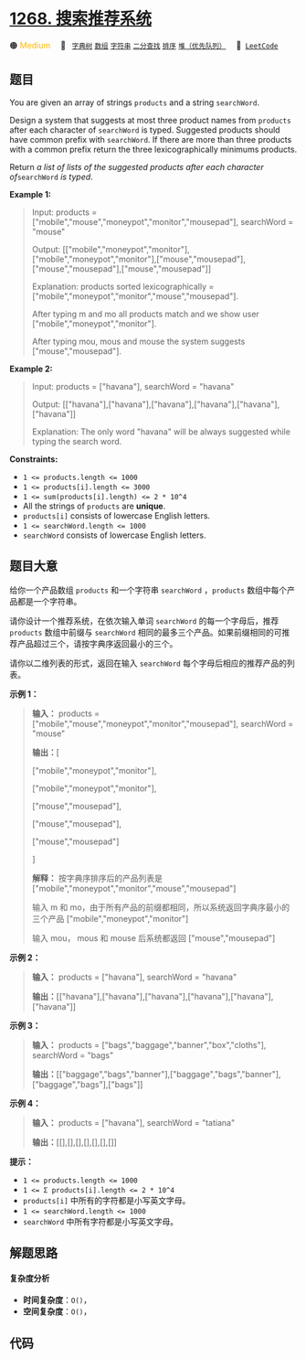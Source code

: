 # [1268. 搜索推荐系统](https://leetcode.com/problems/search-suggestions-system)

🟠 <font color=#ffb800>Medium</font>&emsp; 🔖&ensp; [`字典树`](/outline/tag/trie.md) [`数组`](/outline/tag/array.md) [`字符串`](/outline/tag/string.md) [`二分查找`](/outline/tag/binary-search.md) [`排序`](/outline/tag/sorting.md) [`堆（优先队列）`](/outline/tag/heap-priority-queue.md)&emsp; 🔗&ensp;[`LeetCode`](https://leetcode.com/problems/search-suggestions-system)

## 题目

You are given an array of strings `products` and a string `searchWord`.

Design a system that suggests at most three product names from `products`
after each character of `searchWord` is typed. Suggested products should have
common prefix with `searchWord`. If there are more than three products with a
common prefix return the three lexicographically minimums products.

Return _a list of lists of the suggested products after each character
of_`searchWord` _is typed_.



**Example 1:**

> Input: products = ["mobile","mouse","moneypot","monitor","mousepad"], searchWord = "mouse"
> 
> Output: [["mobile","moneypot","monitor"],["mobile","moneypot","monitor"],["mouse","mousepad"],["mouse","mousepad"],["mouse","mousepad"]]
> 
> Explanation: products sorted lexicographically = ["mobile","moneypot","monitor","mouse","mousepad"].
> 
> After typing m and mo all products match and we show user ["mobile","moneypot","monitor"].
> 
> After typing mou, mous and mouse the system suggests ["mouse","mousepad"].

**Example 2:**

> Input: products = ["havana"], searchWord = "havana"
> 
> Output: [["havana"],["havana"],["havana"],["havana"],["havana"],["havana"]]
> 
> Explanation: The only word "havana" will be always suggested while typing the search word.

**Constraints:**

  * `1 <= products.length <= 1000`
  * `1 <= products[i].length <= 3000`
  * `1 <= sum(products[i].length) <= 2 * 10^4`
  * All the strings of `products` are **unique**.
  * `products[i]` consists of lowercase English letters.
  * `1 <= searchWord.length <= 1000`
  * `searchWord` consists of lowercase English letters.


## 题目大意

给你一个产品数组 `products` 和一个字符串 `searchWord` ，`products`  数组中每个产品都是一个字符串。

请你设计一个推荐系统，在依次输入单词 `searchWord` 的每一个字母后，推荐 `products` 数组中前缀与 `searchWord`
相同的最多三个产品。如果前缀相同的可推荐产品超过三个，请按字典序返回最小的三个。

请你以二维列表的形式，返回在输入 `searchWord` 每个字母后相应的推荐产品的列表。



**示例 1：**

> 
> 
> 
> 
> 
> **输入：** products = ["mobile","mouse","moneypot","monitor","mousepad"], searchWord = "mouse"
> 
> **输出：**[
> 
> ["mobile","moneypot","monitor"],
> 
> ["mobile","moneypot","monitor"],
> 
> ["mouse","mousepad"],
> 
> ["mouse","mousepad"],
> 
> ["mouse","mousepad"]
> 
> ]
> 
> **解释：** 按字典序排序后的产品列表是 ["mobile","moneypot","monitor","mouse","mousepad"]
> 
> 输入 m 和 mo，由于所有产品的前缀都相同，所以系统返回字典序最小的三个产品 ["mobile","moneypot","monitor"]
> 
> 输入 mou， mous 和 mouse 后系统都返回 ["mouse","mousepad"]
> 
> 

**示例 2：**

> 
> 
> 
> 
> 
> **输入：** products = ["havana"], searchWord = "havana"
> 
> **输出：**[["havana"],["havana"],["havana"],["havana"],["havana"],["havana"]]
> 
> 

**示例 3：**

> 
> 
> 
> 
> 
> **输入：** products = ["bags","baggage","banner","box","cloths"], searchWord = "bags"
> 
> **输出：**[["baggage","bags","banner"],["baggage","bags","banner"],["baggage","bags"],["bags"]]
> 
> 

**示例 4：**

> 
> 
> 
> 
> 
> **输入：** products = ["havana"], searchWord = "tatiana"
> 
> **输出：**[[],[],[],[],[],[],[]]
> 
> 



**提示：**

  * `1 <= products.length <= 1000`
  * `1 <= Σ products[i].length <= 2 * 10^4`
  * `products[i]` 中所有的字符都是小写英文字母。
  * `1 <= searchWord.length <= 1000`
  * `searchWord` 中所有字符都是小写英文字母。


## 解题思路

#### 复杂度分析

- **时间复杂度**：`O()`，
- **空间复杂度**：`O()`，

## 代码

```javascript

```